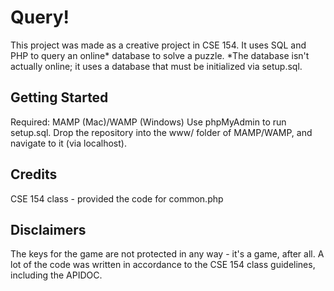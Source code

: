 # Query!
This project was made as a creative project in CSE 154. It uses SQL and PHP to query an online* database to solve a puzzle.
*The database isn't actually online; it uses a database that must be initialized via setup.sql.

## Getting Started
Required: MAMP (Mac)/WAMP (Windows)
Use phpMyAdmin to run setup.sql. Drop the repository into the www/ folder of MAMP/WAMP, and navigate to it (via localhost).

## Credits
CSE 154 class - provided the code for common.php

## Disclaimers
The keys for the game are not protected in any way - it's a game, after all.
A lot of the code was written in accordance to the CSE 154 class guidelines, including the APIDOC.